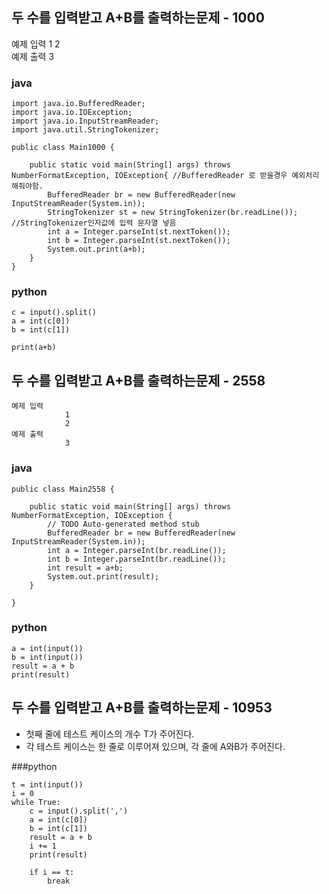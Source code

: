 ## 두 수를 입력받고 A+B를 출력하는문제 - 1000
예제 입력 1 2  
예제 출력 3  
### java
~~~~~~
import java.io.BufferedReader;
import java.io.IOException;
import java.io.InputStreamReader;
import java.util.StringTokenizer;

public class Main1000 {
	 
    public static void main(String[] args) throws NumberFormatException, IOException{ //BufferedReader 로 받을경우 예외처리 해줘야함.
        BufferedReader br = new BufferedReader(new InputStreamReader(System.in));
        StringTokenizer st = new StringTokenizer(br.readLine()); //StringTokenizer인자값에 입력 문자열 넣음
        int a = Integer.parseInt(st.nextToken());
        int b = Integer.parseInt(st.nextToken());
        System.out.print(a+b);
    }
}
~~~~~~

### python
~~~~~~
c = input().split()
a = int(c[0])
b = int(c[1])

print(a+b)
~~~~~~


## 두 수를 입력받고 A+B를 출력하는문제 - 2558
~~~~~~
예제 입력
            1 
            2
예제 출력  
            3 
~~~~~~
### java
~~~~~~
public class Main2558 {

	public static void main(String[] args) throws NumberFormatException, IOException {
		// TODO Auto-generated method stub
		BufferedReader br = new BufferedReader(new InputStreamReader(System.in));
		int a = Integer.parseInt(br.readLine());
		int b = Integer.parseInt(br.readLine());
		int result = a+b;
		System.out.print(result);
	}

}
~~~~~~

### python
~~~~~~
a = int(input())
b = int(input())
result = a + b
print(result)

~~~~~~

## 두 수를 입력받고 A+B를 출력하는문제 - 10953
* 첫째 줄에 테스트 케이스의 개수 T가 주어진다.
* 각 테스트 케이스는 한 줄로 이루어져 있으며, 각 줄에 A와B가 주어진다.

###python
~~~~~~
t = int(input())
i = 0
while True:
    c = input().split(',')
    a = int(c[0])
    b = int(c[1])
    result = a + b
    i += 1
    print(result)
   
    if i == t:
        break
   

~~~~~~
